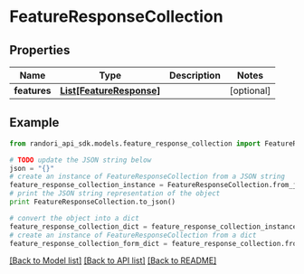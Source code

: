 # FeatureResponseCollection


## Properties

Name | Type | Description | Notes
------------ | ------------- | ------------- | -------------
**features** | [**List[FeatureResponse]**](FeatureResponse.md) |  | [optional] 

## Example

```python
from randori_api_sdk.models.feature_response_collection import FeatureResponseCollection

# TODO update the JSON string below
json = "{}"
# create an instance of FeatureResponseCollection from a JSON string
feature_response_collection_instance = FeatureResponseCollection.from_json(json)
# print the JSON string representation of the object
print FeatureResponseCollection.to_json()

# convert the object into a dict
feature_response_collection_dict = feature_response_collection_instance.to_dict()
# create an instance of FeatureResponseCollection from a dict
feature_response_collection_form_dict = feature_response_collection.from_dict(feature_response_collection_dict)
```
[[Back to Model list]](../README.md#documentation-for-models) [[Back to API list]](../README.md#documentation-for-api-endpoints) [[Back to README]](../README.md)


